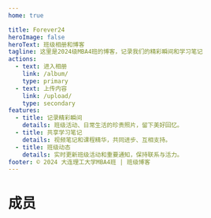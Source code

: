 ```yaml
---
home: true

title: Forever24
heroImage: false
heroText: 班级相册和博客
tagline: 这里是2024级MBA4班的博客，记录我们的精彩瞬间和学习笔记
actions:
  - text: 进入相册
    link: /album/
    type: primary
  - text: 上传内容
    link: /upload/
    type: secondary
features:
  - title: 记录精彩瞬间
    details: 班级活动、日常生活的珍贵照片，留下美好回忆。
  - title: 共享学习笔记
    details: 视频笔记和课程精华，共同进步、互相支持。
  - title: 班级动态
    details: 实时更新班级活动和重要通知，保持联系与活力。
footer: © 2024 大连理工大学MBA4班 | 班级博客
---
```


# 成员

<AvatarGrid />

